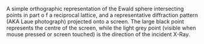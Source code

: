A simple orthographic representation of the Ewald sphere intersecting points in part o f a reciprocal lattice, and a representative diffraction pattern (AKA Laue photograph) projected onto a screen. The large black point represents the centre of the screen, while the light grey point (visible when mouse pressed or screen touched) is the direction of the incident X-Ray.
